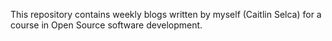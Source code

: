This repository contains weekly blogs written by myself (Caitlin Selca) for a course in Open Source software development.
